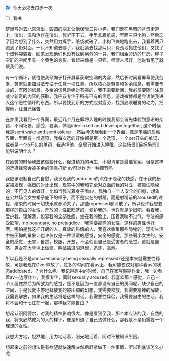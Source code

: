 - [x] 今天必须去跑步一次 
- [ ] 看书



梦里与对去北京演出，圆圆的朋友让他保管三只小狗，我们走在黑暗的背景街道上，演出，温和治疗在演出，我听不下去，手里拿着纸袋，里面三只小狗，然后忘了因为想到了什么，突然用力挥手，纸袋就破了，小狗飞快地跑出去，我看着两只跑到了街对面，一只不知道去哪了，我赶紧去找那两只，费劲地抓住他们，又找了个塑料袋装着，回来发现他们也没有找到另外的一只，我们租金旁边的厂房，屋子空旷的空间里有一个黄色的身影，看起来像是一只猫，师傅人很好，他说看见了就跟我们说。

有一个循环，疲倦使我倾向于打开屏幕获取空洞的内容，然后长时间看屏幕使我劳累，劳累就更加没法专注于任意一项任务，所以核心是劳累和多余信息，我需要专业的，有限的信息，多余的信息是绝对有害的，我不需要新闻，我必须要随时注意减少新奇的内容的获取，我应该专注于所有已有的信息，游戏微博都是会诱使我进入这个恶性循环的东西。所以要找到新的方式应对疲劳，找到必须睡觉的动力，把握他，让自己痛苦

在梦里我看到一个界面，最近几个月在即将入睡的时候我都会首先体验到意识的交错，不同场景，感受，要素，体验interlinked and develope together, 这个时候我是semi wake and semi asleep， 然后今天我看到一个界面，像是电脑的启动界面，里面有一堆选项，我每次选的好像都是第一个选项，一个per开头的单词，或者是一个p开头的单词，我选择他，全局开始进入睡眠，这些场景[[目标场景]]能够说明什么？

在疲劳的时候我应该做些什么，促进精力的再生，小憩肯定是最佳答案，但是这样的选择经常会被多余的信息打断
av可以作为一种调节吗

我应该限制自己的自慰，我发现我的addiction的点在于隐秘的快感，在于我的秘密被发现，强烈的对比出现，现实中的我和完全对立面的我的对立，被抓住隐秘的，不可见人的癖好，比如当我光着身子看av，我独自一个人安全的自慰，想象在公共场合女生裙子底下的样子，而不是实在的射精，而是射精前的aroused的过程，结束的时候一切快乐就都消失了，那些repressed都消散了，所以也许我想要那样的自由的女性，开放的，性欲旺盛的，爱护我的，也许就是少妇吧，看着我，爱护我，理解我，包容我的全部性瘾，坐在我的脸上，压着我喘不过气，专注的感受欲望，no boundary, no prejugdice，我需要那样的女性，这样的男性也好啊，哪怕是我这样开朗的人，真挚的热情的人，我喜欢收集那些隐秘的，现实生活中被压抑的景象，也许仅仅是一种温暖的感觉，安全的感觉，那些弱小女生的，安全的感觉，无害，自然，校服，开放，不会假设自己是受害者的感觉，这就是自然，男女在大草坪上做爱，阴茎插进阴道里，追逐，高潮。

所以我是不是conscienciously being sexually repressed?还是本来就需要性释放，可是我现在Over释放了，过多的时间在看av上，我可能仅仅对那种看av的状态addicated，？为什么呢。我记得高中的时候，自己在家写假期作业，我一边看着av一边写作业，我很专注，同时sexually aroused，我喜欢那个感觉，自己一个人居住然后为所欲为的感觉，是不是因为一直都没有自己的房间呢，缺少自己的空间，于是我就不停地释放我的被压抑的幻想，我需要释放，我需要精神的解放，我需要解放，如果我的生活将是这样的话，我需要性伴侣，我需要自由的生活，我将不会和十七住在一起，那样我才能自由？

想起认识阿德尔，对我的精神影响很大，像是看到了我，那个本应该的我，自然的我，将来必然成为的人的样子，像是知道了自己该做什么，那我是不是仍需要一个理想的女性。

我想大方地，坦然地，用力地活着，阳光地活着，同时不被知识所困。

想起来之前的想法是有欲望就快速解决然后赶紧做下一件事情，所以到底该怎么办呢